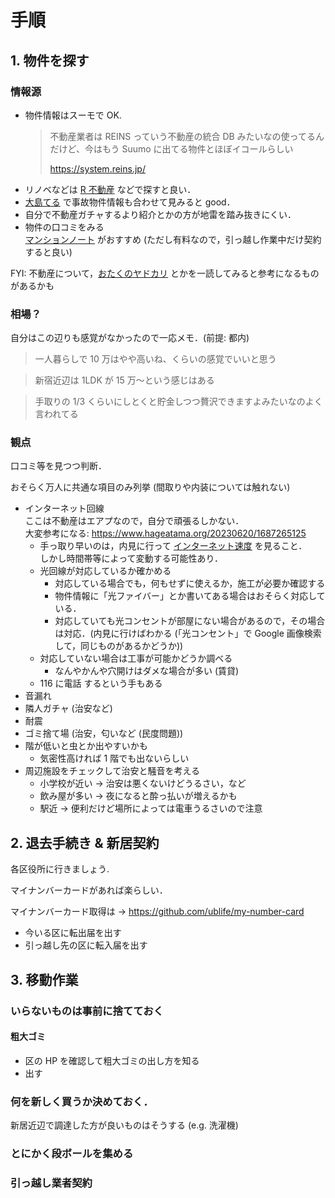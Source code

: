# 手順

## 1. 物件を探す

### 情報源

- 物件情報はスーモで OK.
  > 不動産業者は REINS っていう不動産の統合 DB みたいなの使ってるんだけど、今はもう Suumo に出てる物件とほぼイコールらしい
  >
  > https://system.reins.jp/
- リノベなどは [R 不動産](https://www.realtokyoestate.co.jp/) などで探すと良い．
- [大島てる](https://www.oshimaland.co.jp/) で事故物件情報も合わせて見みると good．
- 自分で不動産ガチャするより紹介とかの方が地雷を踏み抜きにくい．
- 物件の口コミをみる\
  [マンションノート](https://www.mansion-note.com) がおすすめ (ただし有料なので，引っ越し作業中だけ契約すると良い)

FYI: 不動産について，[おたくのヤドカリ](https://otayado.com/) とかを一読してみると参考になるものがあるかも

### 相場？

自分はこの辺りも感覚がなかったので一応メモ．(前提: 都内)

> 一人暮らしで 10 万はやや高いね、くらいの感覚でいいと思う

> 新宿近辺は 1LDK が 15 万〜という感じはある

> 手取りの 1/3 くらいにしとくと貯金しつつ贅沢できますよみたいなのよく言われてる

### 観点

口コミ等を見つつ判断．

おそらく万人に共通な項目のみ列挙 (間取りや内装については触れない)

- インターネット回線\
  ここは不動産はエアプなので，自分で頑張るしかない．\
  大変参考になる: https://www.hageatama.org/20230620/1687265125
  - 手っ取り早いのは，内見に行って [インターネット速度](https://fast.com/ja/) を見ること．\
    しかし時間帯等によって変動する可能性あり．
  - 光回線が対応しているか確かめる
    - 対応している場合でも，何もせずに使えるか，施工が必要か確認する
    - 物件情報に「光ファイバー」とか書いてある場合はおそらく対応している．
    - 対応していても光コンセントが部屋にない場合があるので，その場合は対応．(内見に行けばわかる (「光コンセント」で Google 画像検索して，同じものがあるかどうか))
  - 対応していない場合は工事が可能かどうか調べる
    - なんやかんや穴開けはダメな場合が多い (賃貸)
  - 116 に電話 するという手もある
- 音漏れ
- 隣人ガチャ (治安など)
- 耐震
- ゴミ捨て場 (治安，匂いなど (民度問題))
- 階が低いと虫とか出やすいかも
  - 気密性高ければ 1 階でも出ないらしい
- 周辺施設をチェックして治安と騒音を考える
  - 小学校が近い -> 治安は悪くないけどうるさい，など
  - 飲み屋が多い -> 夜になると酔っ払いが増えるかも
  - 駅近 -> 便利だけど場所によっては電車うるさいので注意

## 2. 退去手続き & 新居契約

各区役所に行きましょう.

マイナンバーカードがあれば楽らしい．

マイナンバーカード取得は -> https://github.com/ublife/my-number-card

- 今いる区に転出届を出す
- 引っ越し先の区に転入届を出す

## 3. 移動作業

### いらないものは事前に捨てておく

#### 粗大ゴミ

- 区の HP を確認して粗大ゴミの出し方を知る
- 出す

### 何を新しく買うか決めておく．

新居近辺で調達した方が良いものはそうする (e.g. 洗濯機)

### とにかく段ボールを集める



### 引っ越し業者契約